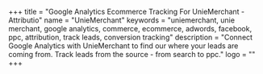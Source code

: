 +++
title = "Google Analytics Ecommerce Tracking For UnieMerchant - Attributio"
name = "UnieMerchant"
keywords = "uniemerchant, unie merchant, google analytics, commerce, ecommerce, adwords, facebook, ppc, attribution, track leads, conversion tracking"
description = "Connect Google Analytics with UnieMerchant to find our where your leads are coming from. Track leads from the source - from search to ppc."
logo = ""
+++
